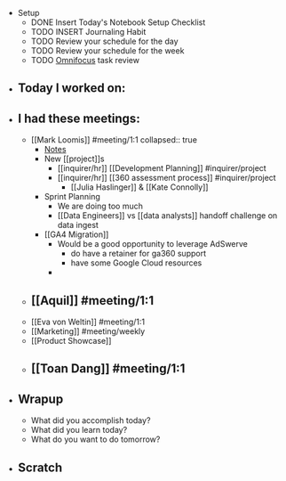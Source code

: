 - Setup
	- DONE Insert Today's Notebook Setup Checklist
	- TODO INSERT Journaling Habit
	- TODO Review your schedule for the day
	- TODO Review your schedule for the week
	- TODO [Omnifocus](omnifocus://) task review
- ## Today I worked on:
- ## I had these meetings:
	- [[Mark Loomis]] #meeting/1:1
	  collapsed:: true
		- [Notes](https://inquirer.atlassian.net/wiki/spaces/KB/pages/edit-v2/1794506799)
		- New [[project]]s
			- [[inquirer/hr]] [[Development Planning]] #inquirer/project
			- [[inquirer/hr]] [[360 assessment process]] #inquirer/project
				- [[Julia Haslinger]] & [[Kate Connolly]]
		- Sprint Planning
			- We are doing too much
			- [[Data Engineers]] vs [[data analysts]] handoff challenge on data ingest
		- [[GA4 Migration]]
			- Would be a good opportunity to leverage AdSwerve
				- do have a retainer for ga360 support
				- have some Google Cloud resources
			-
	- [[Aquil]] #meeting/1:1
		-
	- [[Eva von Weltin]] #meeting/1:1
	- [[Marketing]] #meeting/weekly
	- [[Product Showcase]]
	- [[Toan Dang]] #meeting/1:1
		-
- ## Wrapup
	- What did you accomplish today?
	- What did you learn today?
	- What do you want to do tomorrow?
- ## Scratch